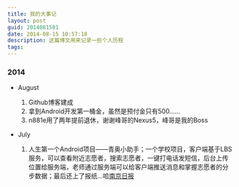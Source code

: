 ```yaml
---
title: 我的大事记
layout: post
guid: 2014081501
date: 2014-08-15 10:57:18
description: 这篇博文用来记录一些个人历程
tags:
---
```


### 2014
- August

	1. Github博客建成
	2. 拿到Android开发第一桶金，虽然是预付金只有500……
	3. n881e用了两年提前退休，谢谢峰哥的Nexus5，峰哥是我的Boss

- July

	1. 人生第一个Android项目——青奥小助手；一个学校项目，客户端基于LBS服务，可以查看附近志愿者，搜索志愿者，一键打电话发短信，后台上传位置给服务端，老师通过服务端可以给客户端推送消息和掌握志愿者的分步数据；最后还上了报纸…哈[南京日报](http://njrb.njdaily.cn/njrb/html/2014-08/20/content_125057.htm)
